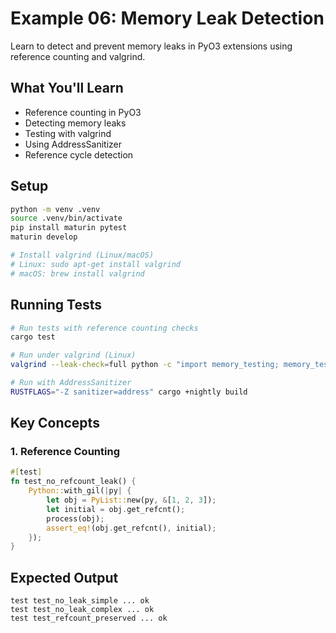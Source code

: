 # Example 06: Memory Leak Detection

Learn to detect and prevent memory leaks in PyO3 extensions using reference counting and valgrind.

## What You'll Learn

- Reference counting in PyO3
- Detecting memory leaks
- Testing with valgrind
- Using AddressSanitizer
- Reference cycle detection

## Setup

```bash
python -m venv .venv
source .venv/bin/activate
pip install maturin pytest
maturin develop

# Install valgrind (Linux/macOS)
# Linux: sudo apt-get install valgrind
# macOS: brew install valgrind
```

## Running Tests

```bash
# Run tests with reference counting checks
cargo test

# Run under valgrind (Linux)
valgrind --leak-check=full python -c "import memory_testing; memory_testing.run_tests()"

# Run with AddressSanitizer
RUSTFLAGS="-Z sanitizer=address" cargo +nightly build
```

## Key Concepts

### 1. Reference Counting

```rust
#[test]
fn test_no_refcount_leak() {
    Python::with_gil(|py| {
        let obj = PyList::new(py, &[1, 2, 3]);
        let initial = obj.get_refcnt();
        process(obj);
        assert_eq!(obj.get_refcnt(), initial);
    });
}
```

## Expected Output

```
test test_no_leak_simple ... ok
test test_no_leak_complex ... ok
test test_refcount_preserved ... ok
```
